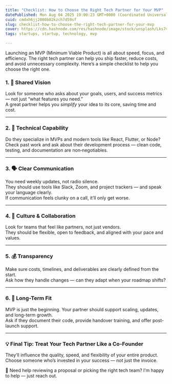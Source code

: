 ```yaml
---
title: "Checklist: How to Choose the Right Tech Partner for Your MVP"
datePublished: Mon Aug 04 2025 19:00:23 GMT+0000 (Coordinated Universal Time)
cuid: cmdxh6jj2000b02kzch7d59sf
slug: checklist-how-to-choose-the-right-tech-partner-for-your-mvp
cover: https://cdn.hashnode.com/res/hashnode/image/stock/unsplash/Lks7vei-eAg/upload/106222896dc07989525aca06cc81f9cf.jpeg
tags: startups, startup, technology, mvp

---
```


Launching an MVP (Minimum Viable Product) is all about speed, focus, and efficiency. The right tech partner can help you ship faster, reduce costs, and avoid unnecessary complexity. Here’s a simple checklist to help you choose the right one.

### 1\. 🚀 Shared Vision

Look for someone who asks about your goals, users, and success metrics — not just “what features you need.”  
A great partner helps you *simplify* your idea to its core, saving time and cost.

---

### 2\. 🧠 Technical Capability

Do they specialize in MVPs and modern tools like React, Flutter, or Node?  
Check past work and ask about their development process — clean code, testing, and documentation are non‑negotiables.

---

### 3\. 🗣 Clear Communication

You need weekly updates, not radio silence.  
They should use tools like Slack, Zoom, and project trackers — and speak your language clearly.  
If communication feels clunky on a call, it’ll only get worse.

---

### 4\. 🤝 Culture & Collaboration

Look for teams that feel like partners, not just vendors.  
They should be flexible, open to feedback, and aligned with your pace and values.

---

### 5\. 💰 Transparency

Make sure costs, timelines, and deliverables are clearly defined from the start.  
Ask how they handle changes — can they adapt when your roadmap shifts?

---

### 6\. 🔄 Long-Term Fit

MVP is just the beginning. Your partner should support scaling, updates, and long-term growth.  
Ask if they document their code, provide handover training, and offer post-launch support.

---

### 💡 Final Tip: Treat Your Tech Partner Like a Co-Founder

They’ll influence the quality, speed, and flexibility of your entire product. Choose someone who’s invested in your success — not just the invoice.

📩 Need help reviewing a proposal or picking the right tech team? I’m happy to help — just reach out.